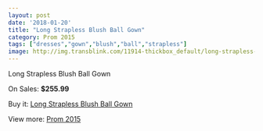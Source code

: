 ```yaml
---
layout: post
date: '2018-01-20'
title: "Long Strapless Blush Ball Gown"
category: Prom 2015
tags: ["dresses","gown","blush","ball","strapless"]
image: http://img.transblink.com/11914-thickbox_default/long-strapless-blush-ball-gown.jpg
---
```

Long Strapless Blush Ball Gown

On Sales: **$255.99**
<a href="https://www.transblink.com/en/prom-2015/3874-long-strapless-blush-ball-gown.html"><amp-img layout="responsive" width="600" height="600" src="//img.transblink.com/11914-thickbox_default/long-strapless-blush-ball-gown.jpg" alt="Long Strapless Blush Ball Gown 0" /></a>
<a href="https://www.transblink.com/en/prom-2015/3874-long-strapless-blush-ball-gown.html"><amp-img layout="responsive" width="600" height="600" src="//img.transblink.com/11916-thickbox_default/long-strapless-blush-ball-gown.jpg" alt="Long Strapless Blush Ball Gown 1" /></a>
<a href="https://www.transblink.com/en/prom-2015/3874-long-strapless-blush-ball-gown.html"><amp-img layout="responsive" width="600" height="600" src="//img.transblink.com/11915-thickbox_default/long-strapless-blush-ball-gown.jpg" alt="Long Strapless Blush Ball Gown 2" /></a>

Buy it: [Long Strapless Blush Ball Gown](https://www.transblink.com/en/prom-2015/3874-long-strapless-blush-ball-gown.html "Long Strapless Blush Ball Gown")

View more: [Prom 2015](https://www.transblink.com/en/10-prom-2015 "Prom 2015")
